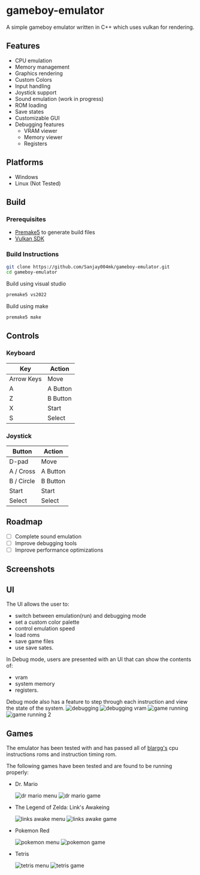 # gameboy-emulator

A simple gameboy emulator written in C++ which uses vulkan for rendering.

## Features
- CPU emulation
- Memory management
- Graphics rendering
- Custom Colors
- Input handling
- Joystick support
- Sound emulation (work in progress)
- ROM loading
- Save states
- Customizable GUI
- Debugging features
  - VRAM viewer
  - Memory viewer
  - Registers

## Platforms
- Windows
- Linux (Not Tested)

## Build

### Prerequisites
- [Premake5](https://premake.github.io/) to generate build files
- [Vulkan SDK](https://vulkan.lunarg.com/)

### Build Instructions 
```sh
git clone https://github.com/Sanjay004mk/gameboy-emulator.git
cd gameboy-emulator
```

Build using visual studio
```sh
premake5 vs2022
```

Build using make
```sh
premake5 make
```

## Controls
### Keyboard
| Key        | Action   |
| ---------- | -------- |
| Arrow Keys | Move     |
| A          | A Button |
| Z          | B Button |
| X          | Start    |
| S          | Select   |
### Joystick
| Button     | Action   |
| ---------- | -------- |
| D-pad      | Move     |
| A / Cross  | A Button |
| B / Circle | B Button |
| Start      | Start    |
| Select     | Select   |

## Roadmap
- [ ] Complete sound emulation
- [ ] Improve debugging tools
- [ ] Improve performance optimizations

## Screenshots

## UI
The UI allows the user to:
- switch between emulation(run) and debugging mode
- set a custom color palette 
- control emulation speed
- load roms 
- save game files 
- use save sates.

In Debug mode, users are presented with an UI that can show the contents of:
- vram
- system memory 
- registers. 
  
Debug mode also has a feature to step through each instruction and view the state of the system.
![debugging](captures/debugging_overview.png)
![debugging vram](captures/vram_view.png)
![game running](captures/game_running.png)
![game running 2](captures/game_running_2.png)

## Games
The emulator has been tested with and has passed all of [blargg's](https://github.com/retrio/gb-test-roms) cpu instructions roms and instruction timing rom.

The following games have been tested and are found to be running properly:
- Dr. Mario
  
  ![dr mario menu](captures/dr_mario_start.png)
  ![dr mario game](captures/dr_mario_game.png)
- The Legend of Zelda: Link's Awakeing

    ![links awake menu](captures/links_awe_menu.png)
    ![links awake game](captures/links_awe_game.png)
- Pokemon Red
  
    ![pokemon menu](captures/pokemon_red_menu.png)
    ![pokemon game](captures/pokemon_red_game.png)
- Tetris
  
    ![tetris menu](captures/tetris_menu.png)
    ![tetris game](captures/tetris_game.png)